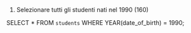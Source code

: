1.  Selezionare tutti gli studenti nati nel 1990 (160)

SELECT * FROM `students` WHERE YEAR(date_of_birth) = 1990;